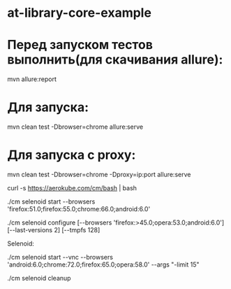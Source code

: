 # at-library-core-example

# Перед запуском тестов выполнить(для скачивания allure):
mvn allure:report

# Для запуска:
mvn clean test -Dbrowser=chrome allure:serve

# Для запуска с proxy:
mvn clean test -Dbrowser=chrome -Dproxy=ip:port allure:serve


curl -s https://aerokube.com/cm/bash | bash



./cm selenoid start --browsers 'firefox:51.0;firefox:55.0;chrome:66.0;android:6.0'


./cm selenoid configure [--browsers 'firefox:>45.0;opera:53.0;android:6.0'] [--last-versions 2] [--tmpfs 128]



Selenoid:

./cm selenoid start --vnc --browsers 'android:6.0;chrome:72.0;firefox:65.0;opera:58.0' --args  "-limit 15"

./cm selenoid cleanup
